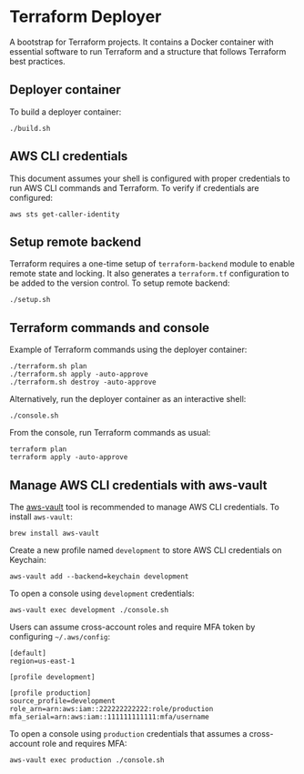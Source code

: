# Terraform Deployer

A bootstrap for Terraform projects. It contains a Docker container with essential software to run Terraform and a structure that follows Terraform best practices.

## Deployer container

To build a deployer container:

```
./build.sh
```

## AWS CLI credentials

This document assumes your shell is configured with proper credentials to run AWS CLI commands and Terraform. To verify if credentials are configured:

```
aws sts get-caller-identity
```

## Setup remote backend

Terraform requires a one-time setup of `terraform-backend` module to enable remote state and locking. It also generates a `terraform.tf` configuration to be added to the version control. To setup remote backend:

```
./setup.sh
```

## Terraform commands and console

Example of Terraform commands using the deployer container:

```
./terraform.sh plan
./terraform.sh apply -auto-approve
./terraform.sh destroy -auto-approve
```

Alternatively, run the deployer container as an interactive shell:

```
./console.sh
```

From the console, run Terraform commands as usual:

```
terraform plan
terraform apply -auto-approve
```

## Manage AWS CLI credentials with aws-vault

The [aws-vault](#aws-vault) tool is recommended to manage AWS CLI credentials. To install `aws-vault`:

```
brew install aws-vault
```

Create a new profile named `development` to store AWS CLI credentials on Keychain:

```
aws-vault add --backend=keychain development
```

To open a console using `development` credentials:

```
aws-vault exec development ./console.sh
```

Users can assume cross-account roles and require MFA token by configuring `~/.aws/config`:

```
[default]
region=us-east-1

[profile development]

[profile production]
source_profile=development
role_arn=arn:aws:iam::222222222222:role/production
mfa_serial=arn:aws:iam::111111111111:mfa/username
```

To open a console using `production` credentials that assumes a cross-account role and requires MFA:

```
aws-vault exec production ./console.sh
```
